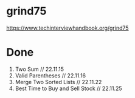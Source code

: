 # grind75

https://www.techinterviewhandbook.org/grind75

# Done
1. Two Sum // 22.11.15
2. Valid Parentheses // 22.11.16
3. Merge Two Sorted Lists // 22.11.22
4. Best Time to Buy and Sell Stock // 22.11.25